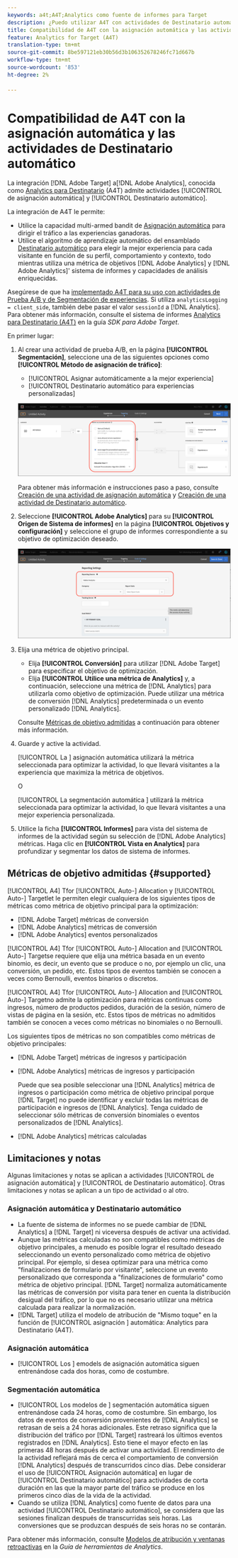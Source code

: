 ```yaml
---
keywords: a4t;A4T;Analytics como fuente de informes para Target
description: ¿Puedo utilizar A4T con actividades de Destinatario automático y asignación automática?
title: Compatibilidad de A4T con la asignación automática y las actividades de Destinatario automático
feature: Analytics for Target (A4T)
translation-type: tm+mt
source-git-commit: 8be597121eb30b56d3b106352678246fc71d667b
workflow-type: tm+mt
source-wordcount: '853'
ht-degree: 2%

---
```



# Compatibilidad de A4T con la asignación automática y las actividades de Destinatario automático

La integración [!DNL Adobe Target] a[!DNL Adobe Analytics], conocida como [Analytics para Destinatario](/help/c-integrating-target-with-mac/a4t/a4t.md) (A4T) admite actividades [!UICONTROL de asignación automática] y [!UICONTROL Destinatario automático].

La integración de A4T le permite:

* Utilice la capacidad multi-armed bandit de [Asignación automática](/help/c-activities/automated-traffic-allocation/automated-traffic-allocation.md) para dirigir el tráfico a las experiencias ganadoras.
* Utilice el algoritmo de aprendizaje automático del ensamblado [Destinatario automático](/help/c-activities/auto-target/auto-target-to-optimize.md) para elegir la mejor experiencia para cada visitante en función de su perfil, comportamiento y contexto, todo mientras utiliza una métrica de objetivos [!DNL Adobe Analytics] y [!DNL Adobe Analytics]&#39; sistema de informes y capacidades de análisis enriquecidas.

Asegúrese de que ha [implementado A4T para su uso con actividades de Prueba A/B y de Segmentación de experiencias](/help/c-integrating-target-with-mac/a4t/a4timplementation.md). Si utiliza `analyticsLogging = client_side`, también debe pasar el valor `sessionId` a [!DNL Analytics]. Para obtener más información, consulte el sistema de informes [Analytics para Destinatario (A4T)](https://adobetarget-sdks.gitbook.io/docs/integration-with-experience-cloud/analytics-for-target-a4t-reporting) en la guía *SDK para Adobe Target*.

En primer lugar:

1. Al crear una actividad de prueba A/B, en la página **[!UICONTROL Segmentación]**, seleccione una de las siguientes opciones como **[!UICONTROL Método de asignación de tráfico]**:

   * [!UICONTROL Asignar automáticamente a la mejor experiencia]
   * [!UICONTROL Destinatario automático para experiencias personalizadas]

   ![Opciones de métodos de asignación de tráfico: Manual, asignación automática y Destinatario automático](/help/c-integrating-target-with-mac/a4t/assets/traffic-allocation-methods.png)

   Para obtener más información e instrucciones paso a paso, consulte [Creación de una actividad de asignación automática](/help/c-activities/automated-traffic-allocation/create-auto-allocate-activity.md) y [Creación de una actividad de Destinatario automático](/help/c-activities/auto-target/create-auto-target.md).

1. Seleccione **[!UICONTROL Adobe Analytics]** para su **[!UICONTROL Origen de Sistema de informes]** en la página **[!UICONTROL Objetivos y configuración]** y seleccione el grupo de informes correspondiente a su objetivo de optimización deseado.

   ![Sección Origen del sistema de informes en la página Objetivos y configuración](/help/c-integrating-target-with-mac/a4t/assets/a4t-select.png)

1. Elija una métrica de objetivo principal.

   * Elija **[!UICONTROL Conversión]** para utilizar [!DNL Adobe Target] para especificar el objetivo de optimización.
   * Elija **[!UICONTROL Utilice una métrica de Analytics]** y, a continuación, seleccione una métrica de [!DNL Analytics] para utilizarla como objetivo de optimización. Puede utilizar una métrica de conversión [!DNL Analytics] predeterminada o un evento personalizado [!DNL Analytics].

   Consulte [Métricas de objetivo admitidas](#supported) a continuación para obtener más información.

1. Guarde y active la actividad.

   [!UICONTROL La ] asignación automática utilizará la métrica seleccionada para optimizar la actividad, lo que llevará visitantes a la experiencia que maximiza la métrica de objetivos.

   O

   [!UICONTROL La segmentación automática ] utilizará la métrica seleccionada para optimizar la actividad, lo que llevará visitantes a una mejor experiencia personalizada.

1. Utilice la ficha **[!UICONTROL Informes]** para vista del sistema de informes de la actividad según su selección de [!DNL Adobe Analytics] métricas. Haga clic en **[!UICONTROL Vista en Analytics]** para profundizar y segmentar los datos de sistema de informes.

## Métricas de objetivo admitidas {#supported}

[!UICONTROL A4] Tfor  [!UICONTROL Auto-] Allocation y  [!UICONTROL Auto-] Targetlet le permiten elegir cualquiera de los siguientes tipos de métricas como métrica de objetivo principal para la optimización:

* [!DNL Adobe Target] métricas de conversión
* [!DNL Adobe Analytics] métricas de conversión
* [!DNL Adobe Analytics] eventos personalizados

[!UICONTROL A4] Tfor  [!UICONTROL Auto-] Allocation and  [!UICONTROL Auto-] Targetse requiere que elija una métrica basada en un evento binomio, es decir, un evento que se produce o no, por ejemplo un clic, una conversión, un pedido, etc. Estos tipos de eventos también se conocen a veces como Bernoulli, eventos binarios o discretos.

[!UICONTROL A4] Tfor  [!UICONTROL Auto-] Allocation and  [!UICONTROL Auto-] Targetno admite la optimización para métricas continuas como ingresos, número de productos pedidos, duración de la sesión, número de vistas de página en la sesión, etc. Estos tipos de métricas no admitidos también se conocen a veces como métricas no binomiales o no Bernoulli.

Los siguientes tipos de métricas no son compatibles como métricas de objetivo principales:

* [!DNL Adobe Target] métricas de ingresos y participación
* [!DNL Adobe Analytics] métricas de ingresos y participación

   Puede que sea posible seleccionar una [!DNL Analytics] métrica de ingresos o participación como métrica de objetivo principal porque [!DNL Target] no puede identificar y excluir todas las métricas de participación e ingresos de [!DNL Analytics]. Tenga cuidado de seleccionar sólo métricas de conversión binomiales o eventos personalizados de [!DNL Analytics].

* [!DNL Adobe Analytics] métricas calculadas

## Limitaciones y notas

Algunas limitaciones y notas se aplican a actividades [!UICONTROL de asignación automática] y [!UICONTROL de Destinatario automático]. Otras limitaciones y notas se aplican a un tipo de actividad o al otro.

### Asignación automática y Destinatario automático

* La fuente de sistema de informes no se puede cambiar de [!DNL Analytics] a [!DNL Target] ni viceversa después de activar una actividad.
* Aunque las métricas calculadas no son compatibles como métricas de objetivo principales, a menudo es posible lograr el resultado deseado seleccionando un evento personalizado como métrica de objetivo principal. Por ejemplo, si desea optimizar para una métrica como &quot;finalizaciones de formulario por visitante&quot;, seleccione un evento personalizado que corresponda a &quot;finalizaciones de formulario&quot; como métrica de objetivo principal. [!DNL Target] normaliza automáticamente las métricas de conversión por visita para tener en cuenta la distribución desigual del tráfico, por lo que no es necesario utilizar una métrica calculada para realizar la normalización.
* [!DNL Target] utiliza el modelo de atribución de &quot;Mismo toque&quot; en la función de  [!UICONTROL asignación ] automática: Analytics para Destinatario (A4T).

### Asignación automática

* [!UICONTROL Los ] emodels de asignación automática siguen entrenándose cada dos horas, como de costumbre.

### Segmentación automática

* [!UICONTROL Los modelos de ] segmentación automática siguen entrenándose cada 24 horas, como de costumbre. Sin embargo, los datos de eventos de conversión provenientes de [!DNL Analytics] se retrasan de seis a 24 horas adicionales. Este retraso significa que la distribución del tráfico por [!DNL Target] rastreará los últimos eventos registrados en [!DNL Analytics]. Esto tiene el mayor efecto en las primeras 48 horas después de activar una actividad. El rendimiento de la actividad reflejará más de cerca el comportamiento de conversión [!DNL Analytics] después de transcurridos cinco días. Debe considerar el uso de [!UICONTROL Asignación automática] en lugar de [!UICONTROL Destinatario automático] para actividades de corta duración en las que la mayor parte del tráfico se produce en los primeros cinco días de la vida de la actividad.
* Cuando se utiliza [!DNL Analytics] como fuente de datos para una actividad [!UICONTROL Destinatario automático], se considera que las sesiones finalizan después de transcurridas seis horas. Las conversiones que se produzcan después de seis horas no se contarán.

Para obtener más información, consulte [Modelos de atribución y ventanas retroactivas](https://experienceleague.adobe.com/docs/analytics/analyze/analysis-workspace/attribution/models.html) en la *Guía de herramientas de Analytics*.
